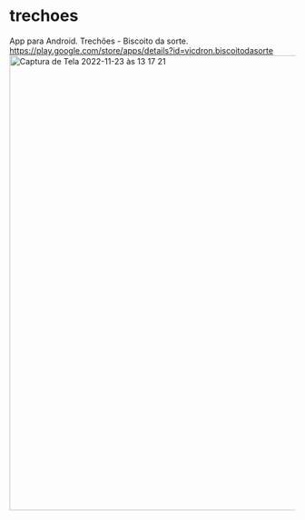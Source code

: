# trechoes
App para Android. Trechões - Biscoito da sorte.
https://play.google.com/store/apps/details?id=vicdron.biscoitodasorte
<img width="802" alt="Captura de Tela 2022-11-23 às 13 17 21" src="https://user-images.githubusercontent.com/82846351/203596151-6745bda8-3965-4ac6-96a5-b2210f3c53e5.png">
